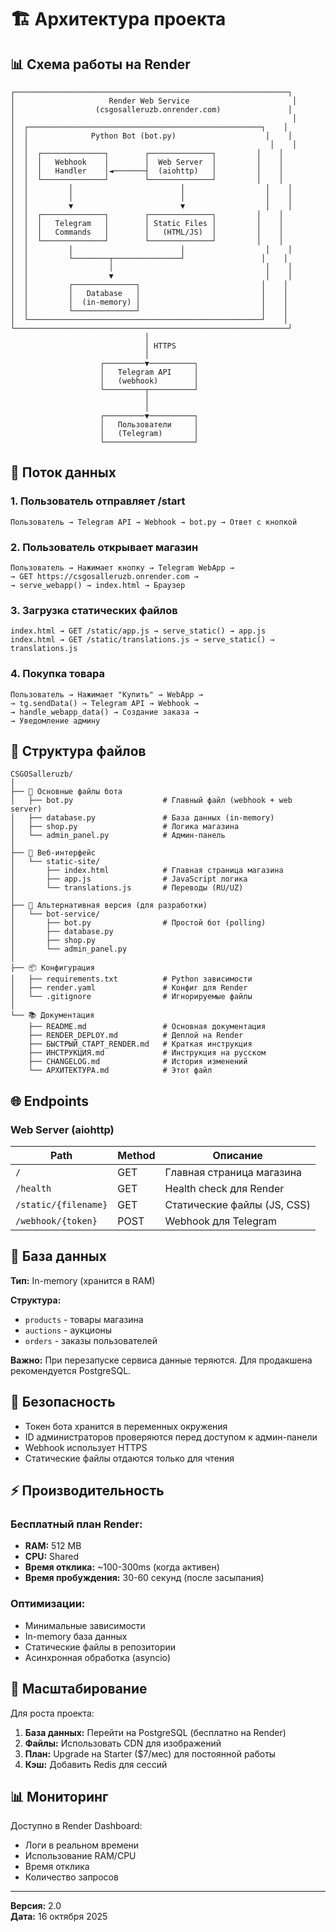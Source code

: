 # 🏗️ Архитектура проекта

## 📊 Схема работы на Render

```
┌─────────────────────────────────────────────────────────────┐
│                     Render Web Service                       │
│                  (csgosalleruzb.onrender.com)               │
│                                                              │
│  ┌────────────────────────────────────────────────────┐    │
│  │              Python Bot (bot.py)                    │    │
│  │                                                      │    │
│  │  ┌──────────────┐        ┌──────────────┐         │    │
│  │  │   Webhook    │        │  Web Server  │         │    │
│  │  │   Handler    │◄───────┤  (aiohttp)   │         │    │
│  │  └──────────────┘        └──────────────┘         │    │
│  │         │                        │                  │    │
│  │         │                        │                  │    │
│  │         ▼                        ▼                  │    │
│  │  ┌──────────────┐        ┌──────────────┐         │    │
│  │  │   Telegram   │        │ Static Files │         │    │
│  │  │   Commands   │        │   (HTML/JS)  │         │    │
│  │  └──────────────┘        └──────────────┘         │    │
│  │         │                        │                  │    │
│  │         └────────┬───────────────┘                 │    │
│  │                  │                                  │    │
│  │                  ▼                                  │    │
│  │         ┌──────────────┐                           │    │
│  │         │   Database   │                           │    │
│  │         │  (in-memory) │                           │    │
│  │         └──────────────┘                           │    │
│  └────────────────────────────────────────────────────┘    │
└─────────────────────────────────────────────────────────────┘
                              │
                              │ HTTPS
                              │
                    ┌─────────▼──────────┐
                    │   Telegram API     │
                    │   (webhook)        │
                    └─────────┬──────────┘
                              │
                              │
                    ┌─────────▼──────────┐
                    │   Пользователи     │
                    │   (Telegram)       │
                    └────────────────────┘
```

## 🔄 Поток данных

### 1. Пользователь отправляет /start
```
Пользователь → Telegram API → Webhook → bot.py → Ответ с кнопкой
```

### 2. Пользователь открывает магазин
```
Пользователь → Нажимает кнопку → Telegram WebApp → 
→ GET https://csgosalleruzb.onrender.com → 
→ serve_webapp() → index.html → Браузер
```

### 3. Загрузка статических файлов
```
index.html → GET /static/app.js → serve_static() → app.js
index.html → GET /static/translations.js → serve_static() → translations.js
```

### 4. Покупка товара
```
Пользователь → Нажимает "Купить" → WebApp → 
→ tg.sendData() → Telegram API → Webhook → 
→ handle_webapp_data() → Создание заказа → 
→ Уведомление админу
```

## 📁 Структура файлов

```
CSGOSalleruzb/
│
├── 🤖 Основные файлы бота
│   ├── bot.py                    # Главный файл (webhook + web server)
│   ├── database.py               # База данных (in-memory)
│   ├── shop.py                   # Логика магазина
│   └── admin_panel.py            # Админ-панель
│
├── 🎨 Веб-интерфейс
│   └── static-site/
│       ├── index.html            # Главная страница магазина
│       ├── app.js                # JavaScript логика
│       └── translations.js       # Переводы (RU/UZ)
│
├── 🔧 Альтернативная версия (для разработки)
│   └── bot-service/
│       ├── bot.py                # Простой бот (polling)
│       ├── database.py
│       ├── shop.py
│       └── admin_panel.py
│
├── 📦 Конфигурация
│   ├── requirements.txt          # Python зависимости
│   ├── render.yaml               # Конфиг для Render
│   └── .gitignore                # Игнорируемые файлы
│
└── 📚 Документация
    ├── README.md                 # Основная документация
    ├── RENDER_DEPLOY.md          # Деплой на Render
    ├── БЫСТРЫЙ_СТАРТ_RENDER.md   # Краткая инструкция
    ├── ИНСТРУКЦИЯ.md             # Инструкция на русском
    ├── CHANGELOG.md              # История изменений
    └── АРХИТЕКТУРА.md            # Этот файл
```

## 🌐 Endpoints

### Web Server (aiohttp)

| Path | Method | Описание |
|------|--------|----------|
| `/` | GET | Главная страница магазина |
| `/health` | GET | Health check для Render |
| `/static/{filename}` | GET | Статические файлы (JS, CSS) |
| `/webhook/{token}` | POST | Webhook для Telegram |

## 💾 База данных

**Тип:** In-memory (хранится в RAM)

**Структура:**
- `products` - товары магазина
- `auctions` - аукционы
- `orders` - заказы пользователей

**Важно:** При перезапуске сервиса данные теряются. Для продакшена рекомендуется PostgreSQL.

## 🔐 Безопасность

- Токен бота хранится в переменных окружения
- ID администраторов проверяются перед доступом к админ-панели
- Webhook использует HTTPS
- Статические файлы отдаются только для чтения

## ⚡ Производительность

### Бесплатный план Render:
- **RAM:** 512 MB
- **CPU:** Shared
- **Время отклика:** ~100-300ms (когда активен)
- **Время пробуждения:** 30-60 секунд (после засыпания)

### Оптимизации:
- Минимальные зависимости
- In-memory база данных
- Статические файлы в репозитории
- Асинхронная обработка (asyncio)

## 🔄 Масштабирование

Для роста проекта:

1. **База данных:** Перейти на PostgreSQL (бесплатно на Render)
2. **Файлы:** Использовать CDN для изображений
3. **План:** Upgrade на Starter ($7/мес) для постоянной работы
4. **Кэш:** Добавить Redis для сессий

## 📊 Мониторинг

Доступно в Render Dashboard:
- Логи в реальном времени
- Использование RAM/CPU
- Время отклика
- Количество запросов

---

**Версия:** 2.0  
**Дата:** 16 октября 2025
